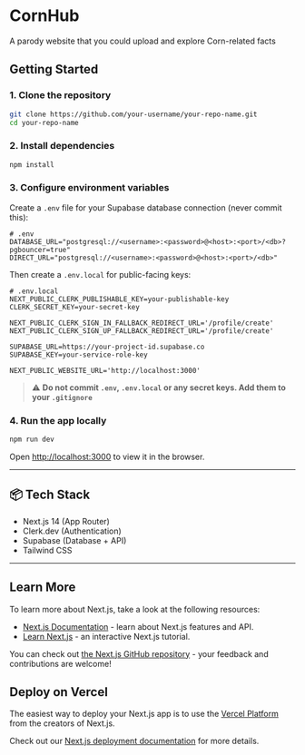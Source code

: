 # CornHub

A parody website that you could upload and explore Corn-related facts

## Getting Started

### 1. Clone the repository

```bash
git clone https://github.com/your-username/your-repo-name.git
cd your-repo-name
```

### 2. Install dependencies

```bash
npm install
```

### 3. Configure environment variables

Create a `.env` file for your Supabase database connection (never commit this):

```env
# .env
DATABASE_URL="postgresql://<username>:<password>@<host>:<port>/<db>?pgbouncer=true"
DIRECT_URL="postgresql://<username>:<password>@<host>:<port>/<db>"
```

Then create a `.env.local` for public-facing keys:

```env
# .env.local
NEXT_PUBLIC_CLERK_PUBLISHABLE_KEY=your-publishable-key
CLERK_SECRET_KEY=your-secret-key

NEXT_PUBLIC_CLERK_SIGN_IN_FALLBACK_REDIRECT_URL='/profile/create'
NEXT_PUBLIC_CLERK_SIGN_UP_FALLBACK_REDIRECT_URL='/profile/create'

SUPABASE_URL=https://your-project-id.supabase.co
SUPABASE_KEY=your-service-role-key

NEXT_PUBLIC_WEBSITE_URL='http://localhost:3000'
```

> ⚠️ **Do not commit `.env`, `.env.local` or any secret keys. Add them to your `.gitignore`**

### 4. Run the app locally

```bash
npm run dev
```

Open [http://localhost:3000](http://localhost:3000) to view it in the browser.

---

## 📦 Tech Stack

* Next.js 14 (App Router)
* Clerk.dev (Authentication)
* Supabase (Database + API)
* Tailwind CSS

---

## Learn More

To learn more about Next.js, take a look at the following resources:

* [Next.js Documentation](https://nextjs.org/docs) - learn about Next.js features and API.
* [Learn Next.js](https://nextjs.org/learn) - an interactive Next.js tutorial.

You can check out [the Next.js GitHub repository](https://github.com/vercel/next.js) - your feedback and contributions are welcome!

## Deploy on Vercel

The easiest way to deploy your Next.js app is to use the [Vercel Platform](https://vercel.com/new?utm_medium=default-template&filter=next.js&utm_source=create-next-app&utm_campaign=create-next-app-readme) from the creators of Next.js.

Check out our [Next.js deployment documentation](https://nextjs.org/docs/app/building-your-application/deploying) for more details.


